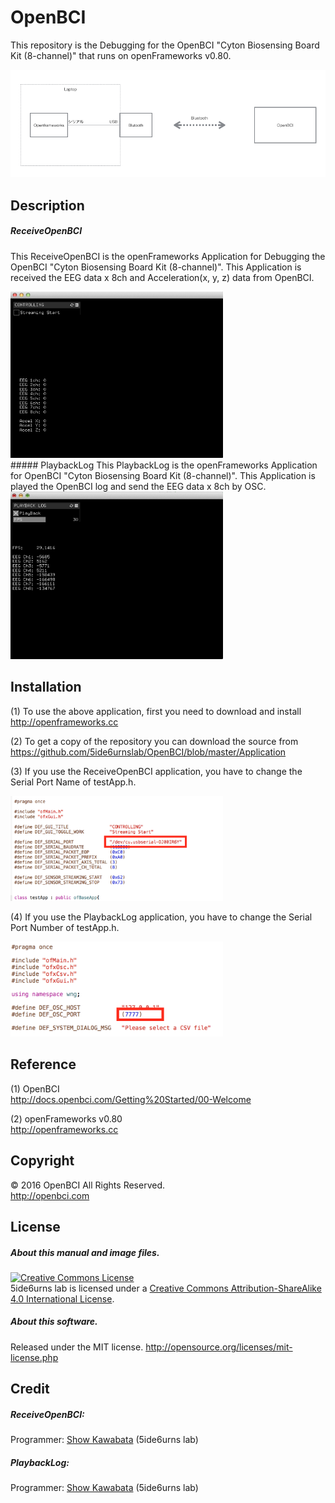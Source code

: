 # OpenBCI
This repository is the Debugging for the OpenBCI "Cyton Biosensing Board Kit (8-channel)" that runs on openFrameworks v0.80. 

<img class="photo" src="https://github.com/5ide6urnslab/OpenBCI/blob/master/Resource/System.png" width="600px" />

## Description
##### ReceiveOpenBCI
This ReceiveOpenBCI is the openFrameworks Application for Debugging the OpenBCI "Cyton Biosensing Board Kit (8-channel)". This Application is received the EEG data x 8ch and Acceleration(x, y, z) data from OpenBCI.

<img class="photo" src="https://github.com/5ide6urnslab/OpenBCI/blob/master/Resource/ReceiveOpenBCI.png" width="340px" />

<br>
##### PlaybackLog
This PlaybackLog is the openFrameworks Application for OpenBCI "Cyton Biosensing Board Kit (8-channel)". This Application is played the OpenBCI log and send the EEG data x 8ch by OSC.

<img class="photo" src="https://github.com/5ide6urnslab/OpenBCI/blob/master/Resource/PlayBack.png" width="340px" />

## Installation
(1) To use the above application, first you need to download and install  
http://openframeworks.cc

(2) To get a copy of the repository you can download the source from  
https://github.com/5ide6urnslab/OpenBCI/blob/master/Application

(3) If you use the ReceiveOpenBCI application, you have to change the Serial Port Name of testApp.h.

<img class="photo" src="https://github.com/5ide6urnslab/OpenBCI/blob/master/Resource/SerialPortName.png" width="340px" />

(4) If you use the PlaybackLog application, you have to change the Serial Port Number of testApp.h.

<img class="photo" src="https://github.com/5ide6urnslab/OpenBCI/blob/master/Resource/SerialPortNumber.png" width="340px" />


## Reference
(1) OpenBCI  
http://docs.openbci.com/Getting%20Started/00-Welcome

(2) openFrameworks v0.80  
http://openframeworks.cc

## Copyright
© 2016 OpenBCI All Rights Reserved.  
   http://openbci.com

## License
##### About this manual and image files.
<a rel="license" href="http://creativecommons.org/licenses/by-sa/4.0/"><img alt="Creative Commons License" style="border-width:0" src="https://i.creativecommons.org/l/by-sa/4.0/88x31.png" /></a><br />5ide6urns lab is licensed under a <a rel="license" href="http://creativecommons.org/licenses/by-sa/4.0/">Creative Commons Attribution-ShareAlike 4.0 International License</a>.

##### About this software. 
Released under the MIT license. http://opensource.org/licenses/mit-license.php

## Credit
##### ReceiveOpenBCI:

Programmer:   [Show Kawabata](http://www.dum6sen5e.com) (5ide6urns lab)

##### PlaybackLog:

Programmer:   [Show Kawabata](http://www.dum6sen5e.com) (5ide6urns lab)
